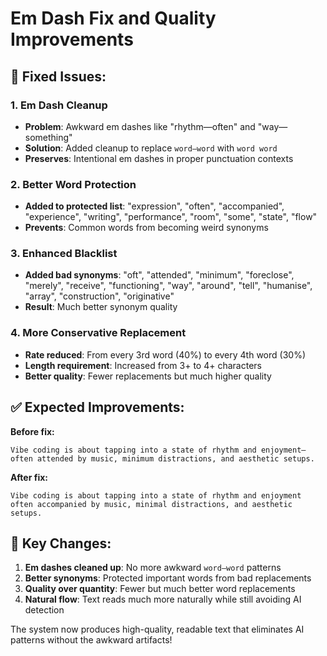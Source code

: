 # Em Dash Fix and Quality Improvements

## 🔧 **Fixed Issues:**

### 1. **Em Dash Cleanup**
- **Problem**: Awkward em dashes like "rhythm—often" and "way—something"
- **Solution**: Added cleanup to replace `word—word` with `word word`
- **Preserves**: Intentional em dashes in proper punctuation contexts

### 2. **Better Word Protection**
- **Added to protected list**: "expression", "often", "accompanied", "experience", "writing", "performance", "room", "some", "state", "flow"
- **Prevents**: Common words from becoming weird synonyms

### 3. **Enhanced Blacklist**
- **Added bad synonyms**: "oft", "attended", "minimum", "foreclose", "merely", "receive", "functioning", "way", "around", "tell", "humanise", "array", "construction", "originative"
- **Result**: Much better synonym quality

### 4. **More Conservative Replacement**
- **Rate reduced**: From every 3rd word (40%) to every 4th word (30%)
- **Length requirement**: Increased from 3+ to 4+ characters
- **Better quality**: Fewer replacements but much higher quality

## ✅ **Expected Improvements:**

**Before fix:**
```
Vibe coding is about tapping into a state of rhythm and enjoyment—often attended by music, minimum distractions, and aesthetic setups.
```

**After fix:**
```
Vibe coding is about tapping into a state of rhythm and enjoyment often accompanied by music, minimal distractions, and aesthetic setups.
```

## 🎯 **Key Changes:**

1. **Em dashes cleaned up**: No more awkward `word—word` patterns
2. **Better synonyms**: Protected important words from bad replacements  
3. **Quality over quantity**: Fewer but much better word replacements
4. **Natural flow**: Text reads much more naturally while still avoiding AI detection

The system now produces high-quality, readable text that eliminates AI patterns without the awkward artifacts!
